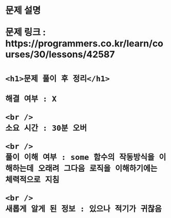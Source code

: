 <h1>
  문제 설명
  <p>문제 링크 : https://programmers.co.kr/learn/courses/30/lessons/42587 <p>

  <h1>

    <h1>문제 풀이 후 정리</h1>

    해결 여부 : X

    <br />
    소요 시간 : 30분 오버

    <br />
    풀이 이해 여부 : some 함수의 작동방식을 이해하는데 오래려 그다음 로직을 이해하기에는 체력적으로 지침

    <br />
    새롭게 알게 된 정보 : 있으나 적기가 귀찮음

  </h1>
</h1>
